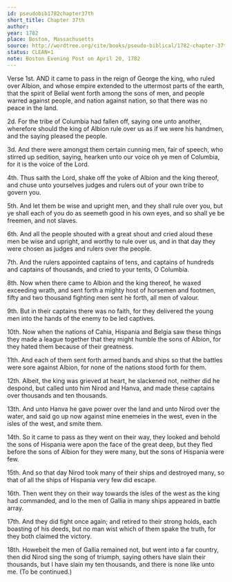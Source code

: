 ```yaml
---
id: pseudobib1782chapter37th
short_title: Chapter 37th
author: 
year: 1782
place: Boston, Massachusetts
source: http://wordtree.org/cite/books/pseudo-biblical/1782-chapter-37th.pdf
status: CLEAN+1
note: Boston Evening Post on April 20, 1782
---
```


Verse 1st. AND it came to pass in the reign of George the king, who ruled over Albion, and whose empire extended to the uttermost parts of the earth, that the spirit of Belial went forth among the sons of men, and people warred against people, and nation against nation, so that there was no peace in the land.

2d. For the tribe of Columbia had fallen off, saying one unto another, wherefore should the king of Albion rule over us as if we were his handmen, and the saying pleased the people.

3d. And there were amongst them certain cunning men, fair of speech, who stirred up sedition, saying, hearken unto our voice oh ye men of Columbia, for it is the voice of the Lord.

4th. Thus saith the Lord, shake off the yoke of Albion and the king thereof, and chuse unto yourselves judges and rulers out of your own tribe to govern you.

5th. And let them be wise and upright men, and they shall rule over you, but ye shall each of you do as seemeth good in his own eyes, and so shall ye be freemen, and not slaves.

6th. And all the people shouted with a great shout and cried aloud these men be wise and upright, and worthy to rule over us, and in that day they were chosen as judges and rulers over the people.

7th. And the rulers appointed captains of tens, and captains of hundreds and captains of thousands, and cried to your tents, O Columbia.

8th. Now when there came to Albion and the king thereof, he waxed exceeding wrath, and sent forth a mighty host of horsemen and footmen, fifty and two thousand fighting men sent he forth, all men of valour.

9th. But in their captains there was no faith, for they delivered the young men into the hands of the enemy to be led captives.

10th. Now when the nations of Cahia, Hispania and Belgia saw these things they made a league together that they might humble the sons of Albion, for they hated them because of their greatness.

11th. And each of them sent forth armed bands and ships so that the battles were sore against Albion, for none of the nations stood forth for them.

12th. Albeit, the king was grieved at heart, he slackened not, neither did he despond, but called unto him Nirod and Hanva, and made these captains over thousands and ten thousands.

13th. And unto Hanva he gave power over the land and unto Nirod over the water, and said go up now against mine enemeies in the west, even in the isles of the west, and smite them.

14th. So it came to pass as they went on their way, they looked and behold the sons of Hispania were apon the face of the great deep, but they fled before the sons of Albion for they were many, but the sons of Hispania were few.

15th. And so that day Nirod took many of their ships and destroyed many, so that of all the ships of Hispania very few did escape.

16th. Then went they on their way towards the isles of the west as the king had commanded, and lo the men of Gallia in many ships appeared in battle array.

17th. And they did fight once again; and retired to their strong holds, each boasting of his deeds, but no man wist which of them spake the truth, for they both claimed the victory.

18th. Howebeit the men of Gallia remained not, but went into a far country, then did Nirod sing the song of triumph, saying others have slain their thousands, but I have slain my ten thousands, and there is none like unto me.  (To be continued.)
